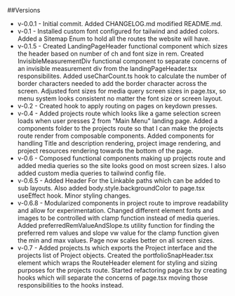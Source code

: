 ##Versions
- v-0.0.1 - Initial commit. Added CHANGELOG.md modified README.md.
- v-0.1 - Installed custom font configured for tailwind and added colors. Added a Sitemap Enum to hold all the routes the website will have.
- v-0.1.5 - Created LandingPageHeader functional component which sizes the header based on number of ch and font size in rem. Created InvisibleMeasurementDiv functional component to separate concerns of an invisible measurement div from the landingPageHeader.tsx responsibilites. Added useCharCount.ts hook to calculate the number of border characters needed to add the border character across the screen. Adjusted font sizes for media query screen sizes in page.tsx, so menu system looks consistent no matter the font size or screen layout.
- v-0.2 - Created hook to apply routing on pages on keydown presses.
- v-0.4 - Added projects route which looks like a game selection screen loads when user presses 2 from "Main Menu" landing page. Added a components folder to the projects route so that I can make the projects route render from composable components. Added components for handling Title and description rendering, project image rendering, and project resources rendering towards the bottom of the page.
- v-0.6 - Composed functional components making up projects route and added media queries so the site looks good on most screen sizes. I also added custom media queries to tailwind config file.
- v-0.6.5 - Added Header For the Linkable paths which can be added to sub layouts. Also added body.style.backgroundColor to page.tsx useEffect hook. Minor styling changes.
- v-0.6.8 - Modularized components in project route to improve readability and allow for experimentation. Changed different element fonts and images to be controlled with clamp function instead of media queries. Added preferredRemValueAndSlope.ts utility function for finding the preferred rem values and slope vw value for the clamp function given the min and max values. Page now scales better on all screen sizes.
- v-0.7 - Added projects.ts which exports the Project interface and the projects list of Project objects. Created the portfolioSnapHeader.tsx element which wraps the RouteHeader element for styling and sizing purposes for the projects route. Started refactoring page.tsx by creating hooks which will separate the concerns of page.tsx moving those responsibilities to the hooks instead.

